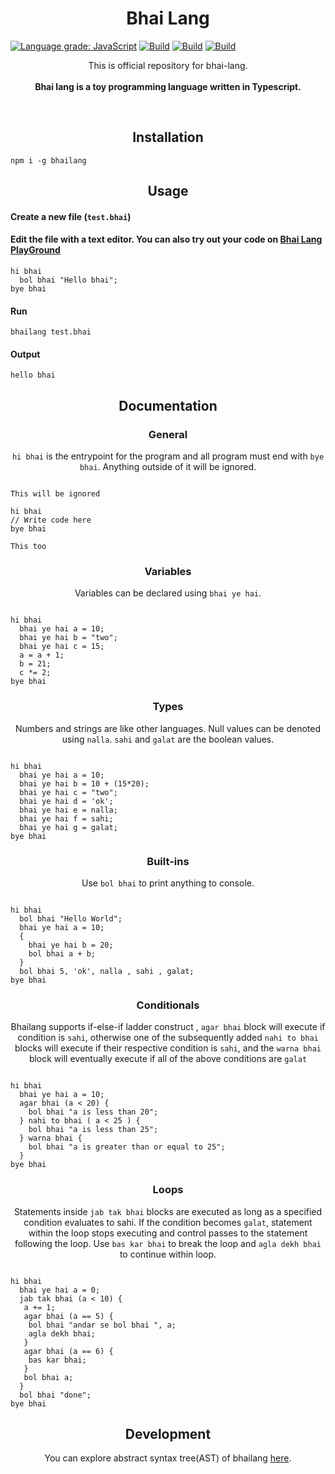 <h1 align="center">Bhai Lang</h1>
<a href="https://lgtm.com/projects/g/DulLabs/bhai-lang/context:javascript"><img alt="Language grade: JavaScript" src="https://img.shields.io/lgtm/grade/javascript/g/DulLabs/bhai-lang.svg?logo=lgtm&logoWidth=18"/></a>
<a href="https://github.com/DulLabs/bhai-lang/actions/workflows/node.js.yml/badge.svg"><img alt="Build" src="https://github.com/DulLabs/bhai-lang/actions/workflows/node.js.yml/badge.svg"/></a>
<a href="https://bhailang.js.org/"><img alt="Build" src="https://img.shields.io/badge/website-bhailang.js.org-orange"/></a>
<a href="https://www.npmjs.com/package/bhailang"><img alt="Build" src="https://img.shields.io/badge/npm-bhailang-orange"/></a>
  
</p>
<p align="center">
  This is official repository for bhai-lang.<br><br>
  <b>Bhai lang is a toy programming language written in Typescript.</b>
</p>
<br>

<h2 align="center">Installation</h2>

```
npm i -g bhailang
```

<h2 align="center">Usage</h2>

<h4 align="left">Create a new file (<code>test.bhai</code>)</h4>


<h4 align="left">Edit the file with a text editor.
You can also try out your code on <a href="https://bhailang.js.org/#playground">Bhai Lang PlayGround</a></h4>

```
hi bhai
  bol bhai "Hello bhai";
bye bhai

```

<h4 align="left">Run</h4>

```
bhailang test.bhai
```

<h4 align="left">Output</h4>

```
hello bhai
```

<h2 align="center">Documentation</h2>

<h3 align="center">General</h3>
<p align="center"><code>hi bhai</code> is the entrypoint for the program and all program must end with <code>bye bhai</code>. Anything outside of it will be ignored.</p>

```

This will be ignored

hi bhai
// Write code here
bye bhai

This too
```

<h3 align="center">Variables</h3>
<p align="center">Variables can be declared using <code>bhai ye hai</code>.</p>

```

hi bhai
  bhai ye hai a = 10;
  bhai ye hai b = "two";
  bhai ye hai c = 15;
  a = a + 1;
  b = 21;
  c *= 2;
bye bhai
```

<h3 align="center">Types</h3>
<p align="center">Numbers and strings are like other languages. Null values can be denoted using <code>nalla</code>. <code>sahi</code> and <code>galat</code> are the boolean values.</p>

```

hi bhai
  bhai ye hai a = 10;
  bhai ye hai b = 10 + (15*20);
  bhai ye hai c = "two";
  bhai ye hai d = 'ok';
  bhai ye hai e = nalla;
  bhai ye hai f = sahi;
  bhai ye hai g = galat;
bye bhai
```

<h3 align="center">Built-ins</h3>
<p align="center">Use <code>bol bhai</code> to print anything to console.</p>

```

hi bhai
  bol bhai "Hello World";
  bhai ye hai a = 10;
  {
    bhai ye hai b = 20;
    bol bhai a + b;
  }
  bol bhai 5, 'ok', nalla , sahi , galat;
bye bhai
```

<h3 align="center">Conditionals</h3>
<p align="center">Bhailang supports if-else-if ladder construct , <code>agar bhai</code> block will execute if condition is <code>sahi</code>, otherwise one of the subsequently added <code>nahi to bhai</code> blocks will execute if their respective condition is <code>sahi</code>, and the <code>warna bhai</code> block will eventually execute if all of the above conditions are <code>galat</code>

```

hi bhai
  bhai ye hai a = 10;
  agar bhai (a < 20) {
    bol bhai "a is less than 20";
  } nahi to bhai ( a < 25 ) {
    bol bhai "a is less than 25";
  } warna bhai {
    bol bhai "a is greater than or equal to 25";
  }
bye bhai
```

<h3 align="center">Loops</h3>
<p align="center">Statements inside <code>jab tak bhai</code> blocks are executed as long as a specified condition evaluates to sahi. If the condition becomes <code>galat</code>, statement within the loop stops executing and control passes to the statement following the loop. Use <code>bas kar bhai</code> to break the loop and <code className="language-cpp">agla dekh bhai</code> to continue within loop.</p>


```

hi bhai
  bhai ye hai a = 0;
  jab tak bhai (a < 10) {
   a += 1;
   agar bhai (a == 5) {
    bol bhai "andar se bol bhai ", a;
    agla dekh bhai;
   }
   agar bhai (a == 6) {
    bas kar bhai;
   }
   bol bhai a;
  }
  bol bhai "done";
bye bhai
```

<h2 align="center">Development</h2>
<p align="center">You can explore abstract syntax tree(AST) of bhailang <a href="https://bhailang-ast.netlify.app/" target="_blank">here</a>.</p>








